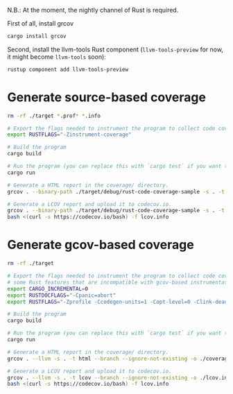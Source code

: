 N.B.: At the moment, the nightly channel of Rust is required.

First of all, install grcov
```sh
cargo install grcov
```

Second, install the llvm-tools Rust component (`llvm-tools-preview` for now, it might become `llvm-tools` soon):
```sh
rustup component add llvm-tools-preview
```

# Generate source-based coverage

```sh
rm -rf ./target *.prof* *.info

# Export the flags needed to instrument the program to collect code coverage.
export RUSTFLAGS="-Zinstrument-coverage"

# Build the program
cargo build

# Run the program (you can replace this with `cargo test` if you want to collect code coverage for your tests).
cargo run

# Generate a HTML report in the coverage/ directory.
grcov . --binary-path ./target/debug/rust-code-coverage-sample -s . -t html --branch --ignore-not-existing -o ./coverage/

# Generate a LCOV report and upload it to codecov.io.
grcov . --binary-path ./target/debug/rust-code-coverage-sample -s . -t lcov --branch --ignore-not-existing -o ./lcov.info
bash <(curl -s https://codecov.io/bash) -f lcov.info
```

# Generate gcov-based coverage

```sh
rm -rf ./target

# Export the flags needed to instrument the program to collect code coverage, and the flags needed to work around
# some Rust features that are incompatible with gcov-based instrumentation.
export CARGO_INCREMENTAL=0
export RUSTDOCFLAGS="-Cpanic=abort"
export RUSTFLAGS="-Zprofile -Ccodegen-units=1 -Copt-level=0 -Clink-dead-code -Coverflow-checks=off -Zpanic_abort_tests -Cpanic=abort"

# Build the program
cargo build

# Run the program (you can replace this with `cargo test` if you want to collect code coverage for your tests).
cargo run

# Generate a HTML report in the coverage/ directory.
grcov . --llvm -s . -t html --branch --ignore-not-existing -o ./coverage/

# Generate a LCOV report and upload it to codecov.io.
grcov . --llvm -s . -t lcov --branch --ignore-not-existing -o ./lcov.info
bash <(curl -s https://codecov.io/bash) -f lcov.info
```
